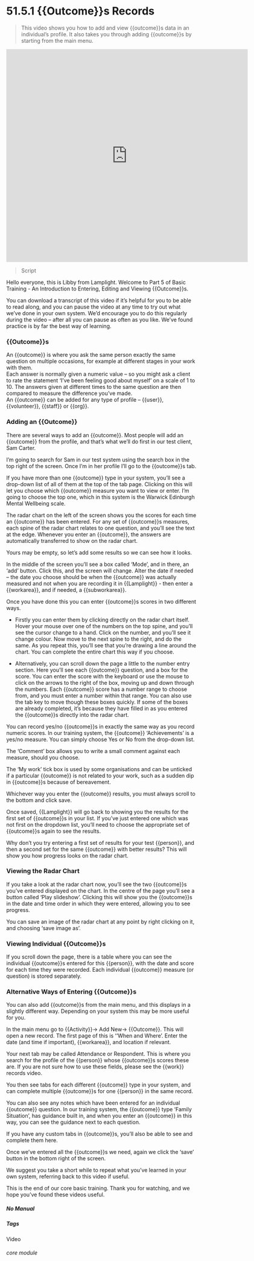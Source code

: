 # 51.5.1 {{Outcome}}s Records

> This video shows you how to add and view {{outcome}}s data in an individual’s profile. It also takes you through adding {{outcome}}s by starting from the main menu.

<iframe width="640" height="564" src="https://player.vimeo.com/video/282332458" frameborder="0" allowFullScreen mozallowfullscreen webkitAllowFullScreen></iframe>

> Script

Hello everyone, this is Libby from Lamplight.  Welcome to Part 5 of  Basic Training -  An Introduction to Entering, Editing and Viewing {{Outcome}}s.

You can download a transcript of this video if it’s helpful for you to be able to read along, and you can pause the video at any time to try out what we’ve done in your own system.  We’d encourage you to do this regularly during the video – after all you can pause as often as you like.  We’ve found practice is by far the best way of learning.

### {{Outcome}}s

An {{outcome}} is where you ask the same person exactly the same question on multiple occasions, for example at different stages in your work with them.  
Each answer is normally given a numeric value – so you might ask a client to rate the statement ‘I’ve been feeling good about myself’ on a scale of 1 to 10.  The answers given at different times to the same question are then compared to measure the difference you’ve made.  
An {{outcome}} can be added for any type of profile – {{user}}, {{volunteer}}, {{staff}} or {{org}}.

### Adding an {{Outcome}}
There are several ways to add an {{outcome}}. Most people will add an {{outcome}} from the profile, and that’s what we’ll do first in our test client, Sam Carter.

I’m going to search for Sam in our test system using the search box in the top right of the screen.  Once I’m in her profile I’ll go to the {{outcome}}s tab.

If you have more than one {{outcome}} type in your system, you’ll see a drop-down list of all of them at the top of the tab page.  Clicking on this will let you choose which {{outcome}} measure you want to view or enter.  I’m going to choose the top one, which in this system is the Warwick Edinburgh Mental Wellbeing scale.  

The radar chart on the left of the screen shows you the scores for each time an {{outcome}} has been entered. For any set of {{outcome}}s measures, each spine of the radar chart relates to one question, and you’ll see the text at the edge.   Whenever you enter an {{outcome}}, the answers are automatically transferred to show on the radar chart.

Yours may be empty, so let’s add some results so we can see how it looks.

In the middle of the screen you’ll see a box called ‘Mode’, and in there, an ‘add’ button.  Click this, and the screen will change.
Alter the date if needed – the date you choose should be when the {{outcome}} was actually measured and not when you are recording it in {{Lamplight}} -  then enter a {{workarea}}, and if needed, a {{subworkarea}}.  

Once you have done this you can enter {{outcome}}s scores in two different ways.

- Firstly you can enter them by clicking directly on the radar chart itself.  Hover your mouse over one of the numbers on the top spine, and you’ll see the cursor change to a hand.  Click on the number, and you’ll see it change colour.  Now move to the next spine to the right, and do the same.  As you repeat this, you’ll see that you’re drawing a line around the chart.  You can complete the entire chart this way if you choose.

- Alternatively, you can scroll down the page a little to the number entry section.  Here you’ll see each {{outcome}} question, and a box for the score.  You can enter the score with the keyboard or use the mouse to click on the arrows to the right of the box, moving up and down through the numbers.  Each {{outcome}} score has a number range to choose from, and you must enter a number within that range.  You can also use the tab key to move though these boxes quickly.  If some of the boxes are already completed, it’s because they have filled in as you entered the {{outcome}}s directly into the radar chart.

You can record yes/no {{outcome}}s in exactly the same way as you record numeric scores.  In our training system, the {{outcome}} ‘Achievements’ is a yes/no measure.  You can simply choose Yes or No from the drop-down list.

The ‘Comment’ box allows you to write a small comment against each measure, should you choose.

The ‘My work’ tick box is used by some organisations and can be unticked if a particular {{outcome}} is not related to your work, such as a sudden dip in {{outcome}}s because of bereavement.

Whichever way you enter the {{outcome}} results, you must always scroll to the bottom and click save. 

Once saved, {{Lamplight}} will go back to showing you the results for the first set of {{outcome}}s in your list.  If you’ve just entered one which was not first on the dropdown list, you’ll need to choose the appropriate set of {{outcome}}s again to see the results.

Why don’t you try entering a first set of results for your test {{person}}, and then a second set for the same {{outcome}} with better results? This will show you how progress looks on the radar chart.  

### Viewing the Radar Chart

If you take a look at the radar chart now, you’ll see the two {{outcome}}s you’ve entered displayed on the chart.  In the centre of the page you’ll see a button called ‘Play slideshow’.  Clicking this will show you the {{outcome}}s in the date and time order in which they were entered, allowing you to see progress.

You can save an image of the radar chart at any point by right clicking on it, and choosing ‘save image as’.

### Viewing Individual {{Outcome}}s

If you scroll down the page, there is a table where you can see the individual {{outcome}}s entered for this {{person}}, with the date and score for each time they were recorded.  Each individual {{outcome}} measure (or question) is stored separately.

### Alternative Ways of Entering {{Outcome}}s

You can also add {{outcome}}s from the main menu, and this displays in a slightly different way.  Depending on your system this may be more useful for you.

In the main menu go to {{Activity}}-> Add New-> {{Outcome}}.  This will open a new record. The first page of this is ‘‘When and Where’.
Enter the date (and time if important), {{workarea}}, and location if relevant.

Your next tab may be called Attendance or Respondent. This is where you search for the profile of the {{person}} whose {{outcome}}s scores these are.  If you are not sure how to use these fields, please see the {{work}} records video.

You then see tabs for each different {{outcome}} type in your system, and can complete multiple {{outcome}}s for one {{person}} in the same record.

You can also see any notes which have been entered for an individual {{outcome}} question.  In our training system, the {{outcome}} type ‘Family Situation’, has guidance built in, and when you enter an {{outcome}} in this way, you can see the guidance next to each question.

If you have any custom tabs in {{outcome}}s, you’ll also be able to see and complete them here.

Once we’ve entered all the {{outcome}}s we need, again we click the ‘save’ button in the bottom right of the screen.

We suggest you take a short while to repeat what you’ve learned in your own system, referring back to this video if useful.  

This is the end of our core basic training.  Thank you for watching, and we hope you’ve found these videos useful.


##### No Manual

##### Tags
Video

###### core module
